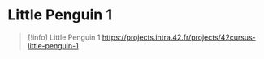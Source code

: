 # Little Penguin 1

> [!info]
> Little Penguin 1
> https://projects.intra.42.fr/projects/42cursus-little-penguin-1
